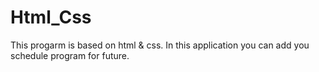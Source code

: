 # Html_Css
This progarm  is based on html &amp; css. In this application you can add you schedule program for future.
